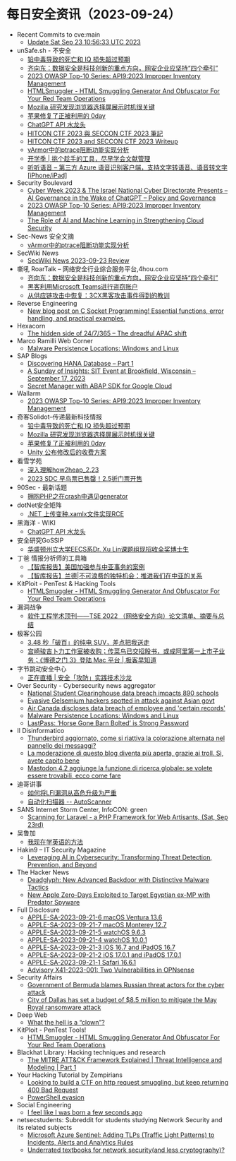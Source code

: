 # 每日安全资讯（2023-09-24）

- Recent Commits to cve:main
  - [Update Sat Sep 23 10:56:33 UTC 2023](https://github.com/trickest/cve/commit/dd2facfd12ab28985ba553d9fad11ccb55c1b470)
- unSafe.sh - 不安全
  - [铅中毒导致的死亡和 IQ 损失超过预期](https://buaq.net/go-177786.html)
  - [齐向东：数据安全是科技创新的重点方向，网安企业应坚持“四个牵引”](https://buaq.net/go-177785.html)
  - [2023 OWASP Top-10 Series: API9:2023 Improper Inventory Management](https://buaq.net/go-177784.html)
  - [HTMLSmuggler - HTML Smuggling Generator And Obfuscator For Your Red Team Operations](https://buaq.net/go-177783.html)
  - [Mozilla 研究发现浏览器选择屏展示时机很关键](https://buaq.net/go-177781.html)
  - [苹果修复了正被利用的 0day](https://buaq.net/go-177782.html)
  - [ChatGPT API 水龙头](https://buaq.net/go-177780.html)
  - [HITCON CTF 2023 與 SECCON CTF 2023 筆記](https://buaq.net/go-177778.html)
  - [HITCON CTF 2023 and SECCON CTF 2023 Writeup](https://buaq.net/go-177779.html)
  - [vArmor中的ptrace阻断功能实现分析](https://buaq.net/go-177775.html)
  - [开学季 | 挑个趁手的工具，尽早学会文献管理](https://buaq.net/go-177776.html)
  - [听听语音 – 第三方 Azure 语音识别客户端，支持文字转语音、语音转文字[iPhone/iPad]](https://buaq.net/go-177777.html)
- Security Boulevard
  - [Cyber Week 2023 & The Israel National Cyber Directorate Presents – AI Governance in the Wake of ChatGPT – Policy and Governance](https://securityboulevard.com/2023/09/cyber-week-2023-the-israel-national-cyber-directorate-presents-ai-governance-in-the-wake-of-chatgpt-policy-and-governance/)
  - [2023 OWASP Top-10 Series: API9:2023 Improper Inventory Management](https://securityboulevard.com/2023/09/2023-owasp-top-10-series-api92023-improper-inventory-management/)
  - [The Role of AI and Machine Learning in Strengthening Cloud Security](https://securityboulevard.com/2023/09/the-role-of-ai-and-machine-learning-in-strengthening-cloud-security/)
- Sec-News 安全文摘
  - [vArmor中的ptrace阻断功能实现分析](https://govuln.com/news/url/9NRy)
- SecWiki News
  - [SecWiki News 2023-09-23 Review](http://www.sec-wiki.com/?2023-09-23)
- 嘶吼 RoarTalk – 网络安全行业综合服务平台,4hou.com
  - [齐向东：数据安全是科技创新的重点方向，网安企业应坚持“四个牵引”](https://www.4hou.com/posts/wyvR)
  - [黑客利用Microsoft Teams进行盗窃账户](https://www.4hou.com/posts/OXRp)
  - [从供应链攻击中恢复：3CX黑客攻击事件得到的教训](https://www.4hou.com/posts/wy8M)
- Reverse Engineering
  - [New blog post on C Socket Programming! Essential functions, error handling, and practical examples.](https://www.reddit.com/r/ReverseEngineering/comments/16qhtik/new_blog_post_on_c_socket_programming_essential/)
- Hexacorn
  - [The hidden side of 24/7/365 – The dreadful APAC shift](https://www.hexacorn.com/blog/2023/09/23/the-hidden-side-of-24-7-365-the-dreadful-apac-shift/)
- Marco Ramilli Web Corner
  - [Malware Persistence Locations: Windows and Linux](https://marcoramilli.com/2023/09/23/malware-persistence-locations-windows-and-linux/)
- SAP Blogs
  - [Discovering HANA Database – Part 1](https://blogs.sap.com/2023/09/23/discovering-hana-database-part-1/)
  - [A Sunday of Insights: SIT Event at Brookfield, Wisconsin – September 17, 2023](https://blogs.sap.com/2023/09/23/a-sunday-of-insights-sit-event-at-brookfield-wisconsin-september-17-2023/)
  - [Secret Manager with ABAP SDK for Google Cloud](https://blogs.sap.com/2023/09/23/secret-manager-with-abap-sdk-for-google-cloud/)
- Wallarm
  - [2023 OWASP Top-10 Series: API9:2023 Improper Inventory Management](https://lab.wallarm.com/api92023-improper-inventory-management/)
- 奇客Solidot–传递最新科技情报
  - [铅中毒导致的死亡和 IQ 损失超过预期](https://www.solidot.org/story?sid=76174)
  - [Mozilla 研究发现浏览器选择屏展示时机很关键](https://www.solidot.org/story?sid=76173)
  - [苹果修复了正被利用的 0day](https://www.solidot.org/story?sid=76172)
  - [Unity 公布修改后的收费方案](https://www.solidot.org/story?sid=76171)
- 看雪学苑
  - [深入理解how2heap_2.23](https://mp.weixin.qq.com/s?__biz=MjM5NTc2MDYxMw==&mid=2458518561&idx=1&sn=363a41a3ceefe95c7db3495cd6163c0d&chksm=b18d34ab86fabdbd256e8daefe53a45961460ae7c1a03f38fbe95c07429e1e38840db625f1cf&scene=58&subscene=0#rd)
  - [2023 SDC 早鸟票已售罄！2.5折门票开售](https://mp.weixin.qq.com/s?__biz=MjM5NTc2MDYxMw==&mid=2458518561&idx=2&sn=725176252a25f864b286af3d5803dd1d&chksm=b18d34ab86fabdbd013edfacdf1f6f38d22bdff636a8d46949dfd7b0d8df57b4a198614f58b3&scene=58&subscene=0#rd)
- 90Sec - 最新话题
  - [拥抱PHP之在crash中遇见generator](https://forum.90sec.com/t/topic/2315)
- dotNet安全矩阵
  - [.NET 上传变种.xamlx文件实现RCE](https://mp.weixin.qq.com/s?__biz=MzUyOTc3NTQ5MA==&mid=2247488736&idx=2&sn=d24aaa297c51eb620ccdf67af513086d&chksm=fa5aba0dcd2d331bbb22f3f5657199d718c90efed42fcb9cb67ec23d342f887c117e4858f1cb&scene=58&subscene=0#rd)
- 黑海洋 - WIKI
  - [ChatGPT API 水龙头](https://blog.upx8.com/3846)
- 安全研究GoSSIP
  - [华盛顿州立大学EECS系Dr. Xu Lin课题组现招收全奖博士生](https://mp.weixin.qq.com/s?__biz=Mzg5ODUxMzg0Ng==&mid=2247496380&idx=1&sn=cb114b9c8468008e8557d6d92517654d&chksm=c063dc65f7145573b7c5d279283faf25bbd97d357d7d556aa84ef503a33e819962cfc359d61f&scene=58&subscene=0#rd)
- 丁爸 情报分析师的工具箱
  - [【智库报告】美国加强参与中亚事务的案例](https://mp.weixin.qq.com/s?__biz=MzI2MTE0NTE3Mw==&mid=2651139101&idx=1&sn=0195a541b7d3ce8bbcca7b1487f687b7&chksm=f1af5b27c6d8d231804e503fcf789246354f4905e020434aec51aa9479e6ffdeb9700e52c3f5&scene=58&subscene=0#rd)
  - [【智库报告】兰德|不可浪费的独特机会：推进我们在中亚的关系](https://mp.weixin.qq.com/s?__biz=MzI2MTE0NTE3Mw==&mid=2651139101&idx=2&sn=14452f0c66fd2a539923bde2ea6878ac&chksm=f1af5b27c6d8d23179d64114d9a8c341f00a675398d3043eb44d554f16d59a62d801f17763a8&scene=58&subscene=0#rd)
- KitPloit - PenTest & Hacking Tools
  - [HTMLSmuggler - HTML Smuggling Generator And Obfuscator For Your Red Team Operations](http://www.kitploit.com/2023/09/htmlsmuggler-html-smuggling-generator.html)
- 漏洞战争
  - [软件工程学术顶刊——TSE 2022 （网络安全方向）论文清单、摘要与总结](https://mp.weixin.qq.com/s?__biz=MzU0MzgzNTU0Mw==&mid=2247485166&idx=1&sn=8739160ce958c5e644d2aa62be19b666&chksm=fb041216cc739b00323f01e0ed9b15ffda2d8b53ee4fe60887e7dfc1ea5973b0e5881525e850&scene=58&subscene=0#rd)
- 极客公园
  - [3.48 秒「破百」的纯电 SUV，差点把我送走](https://mp.weixin.qq.com/s?__biz=MTMwNDMwODQ0MQ==&mid=2653011846&idx=1&sn=a988079b05a0b39bb28a09ad913ea02d&chksm=7e54c23049234b26ccacf79048310e97a640e9e80a71fc9a33dce0b7201ebc7bfb53a228fe6d&scene=58&subscene=0#rd)
  - [宫崎骏吉卜力工作室被收购；传菜鸟已交招股书，或成阿里第一上市子业务；《博德之门 3》登陆 Mac 平台 | 极客早知道](https://mp.weixin.qq.com/s?__biz=MTMwNDMwODQ0MQ==&mid=2653011820&idx=1&sn=3b76024ed04dded08d664f989e59c7be&chksm=7e54c2da49234bccca2379345b0f8d3480a05b07c35592c4974e0e2aa9ec619d623f9eba0234&scene=58&subscene=0#rd)
- 字节跳动安全中心
  - [正在直播 | 安全「攻防」实践技术沙龙](https://mp.weixin.qq.com/s?__biz=MzUzMzcyMDYzMw==&mid=2247491534&idx=1&sn=e21623dde5ead650e38a34f73ed3b792&chksm=fa9ee498cde96d8e1d79f75adfcf08959e825e23794ddc4ad4fb8b7ea474abe0fee984ba506c&scene=58&subscene=0#rd)
- Over Security - Cybersecurity news aggregator
  - [National Student Clearinghouse data breach impacts 890 schools](https://www.bleepingcomputer.com/news/security/national-student-clearinghouse-data-breach-impacts-890-schools/)
  - [Evasive Gelsemium hackers spotted in attack against Asian govt](https://www.bleepingcomputer.com/news/security/evasive-gelsemium-hackers-spotted-in-attack-against-asian-govt/)
  - [Air Canada discloses data breach of employee and 'certain records'](https://www.bleepingcomputer.com/news/security/air-canada-discloses-data-breach-of-employee-and-certain-records/)
  - [Malware Persistence Locations: Windows and Linux](https://marcoramilli.com/2023/09/23/malware-persistence-locations-windows-and-linux/)
  - [LastPass: ‘Horse Gone Barn Bolted’ is Strong Password](https://krebsonsecurity.com/2023/09/lastpass-horse-gone-barn-bolted-is-strong-password/)
- Il Disinformatico
  - [Thunderbird aggiornato, come si riattiva la colorazione alternata nel pannello dei messaggi?](http://attivissimo.blogspot.com/2023/09/thunderbird-aggiornato-come-si-riattiva.html)
  - [La moderazione di questo blog diventa più aperta, grazie ai troll. Sì, avete capito bene](http://attivissimo.blogspot.com/2023/09/la-moderazione-di-questo-blog-diventa.html)
  - [Mastodon 4.2 aggiunge la funzione di ricerca globale: se volete essere trovabili, ecco come fare](http://attivissimo.blogspot.com/2023/09/mastodon-42-aggiunge-la-funzione-di.html)
- 迪哥讲事
  - [如何将LFI漏洞从高危升级为严重](https://mp.weixin.qq.com/s?__biz=MzIzMTIzNTM0MA==&mid=2247492027&idx=1&sn=b3103bc423916d000130703a57b2e6e5&chksm=e8a5ebd8dfd262ced8661d5c4d3b144dc09149410c8badb3603ffe39ce2cdc2ed56608ae38e6&scene=58&subscene=0#rd)
  - [自动化扫描器 -- AutoScanner](https://mp.weixin.qq.com/s?__biz=MzIzMTIzNTM0MA==&mid=2247492027&idx=2&sn=7816147927919cd775c9425981494515&chksm=e8a5ebd8dfd262ceb69ccdd237a2b97528bb2b30b2bc1ee0949230c7002a06eaef8d37480062&scene=58&subscene=0#rd)
- SANS Internet Storm Center, InfoCON: green
  - [Scanning for Laravel - a PHP Framework for Web Artisants, (Sat, Sep 23rd)](https://isc.sans.edu/diary/rss/30242)
- 吴鲁加
  - [我现在学英语的方法](https://mp.weixin.qq.com/s?__biz=Mzg5NDY4ODM1MA==&mid=2247484512&idx=1&sn=abbd48a5b2146e0dba2738f600fa3fdc&chksm=c01a8951f76d0047f844d45aeaa577013554953ec00a45bc8f0169a2913082bec1e33baf6d3b&scene=58&subscene=0#rd)
- Hakin9 –  IT Security Magazine
  - [Leveraging AI in Cybersecurity: Transforming Threat Detection, Prevention, and Beyond](https://hakin9.org/leveraging-ai-in-cybersecurity-transforming-threat-detection-prevention-and-beyond/)
- The Hacker News
  - [Deadglyph: New Advanced Backdoor with Distinctive Malware Tactics](https://thehackernews.com/2023/09/deadglyph-new-advanced-backdoor-with.html)
  - [New Apple Zero-Days Exploited to Target Egyptian ex-MP with Predator Spyware](https://thehackernews.com/2023/09/latest-apple-zero-days-used-to-hack.html)
- Full Disclosure
  - [APPLE-SA-2023-09-21-6 macOS Ventura 13.6](https://seclists.org/fulldisclosure/2023/Sep/19)
  - [APPLE-SA-2023-09-21-7 macOS Monterey 12.7](https://seclists.org/fulldisclosure/2023/Sep/18)
  - [APPLE-SA-2023-09-21-5 watchOS 9.6.3](https://seclists.org/fulldisclosure/2023/Sep/17)
  - [APPLE-SA-2023-09-21-4 watchOS 10.0.1](https://seclists.org/fulldisclosure/2023/Sep/16)
  - [APPLE-SA-2023-09-21-3 iOS 16.7 and iPadOS 16.7](https://seclists.org/fulldisclosure/2023/Sep/15)
  - [APPLE-SA-2023-09-21-2 iOS 17.0.1 and iPadOS 17.0.1](https://seclists.org/fulldisclosure/2023/Sep/14)
  - [APPLE-SA-2023-09-21-1 Safari 16.6.1](https://seclists.org/fulldisclosure/2023/Sep/13)
  - [Advisory X41-2023-001: Two Vulnerabilities in OPNsense](https://seclists.org/fulldisclosure/2023/Sep/12)
- Security Affairs
  - [Government of Bermuda blames Russian threat actors for the cyber attack](https://securityaffairs.com/151273/hacking/government-of-bermuda-cyberattack.html)
  - [City of Dallas has set a budget of $8.5 million to mitigate the May Royal ransomware attack](https://securityaffairs.com/151264/data-breach/city-of-dallas-royal-ransomware-attack-may.html)
- Deep Web
  - [What the hell is a “clown”?](https://www.reddit.com/r/deepweb/comments/16qbnmk/what_the_hell_is_a_clown/)
- KitPloit - PenTest Tools!
  - [HTMLSmuggler - HTML Smuggling Generator And Obfuscator For Your Red Team Operations](http://www.kitploit.com/2023/09/htmlsmuggler-html-smuggling-generator.html)
- Blackhat Library: Hacking techniques and research
  - [The MITRE ATT&CK Framework Explained | Threat Intelligence and Modeling | Part 1](https://www.reddit.com/r/blackhat/comments/16puq73/the_mitre_attck_framework_explained_threat/)
- Your Hacking Tutorial by Zempirians
  - [Looking to build a CTF on http request smuggling, but keep returning 400 Bad Request](https://www.reddit.com/r/HowToHack/comments/16qc27y/looking_to_build_a_ctf_on_http_request_smuggling/)
  - [PowerShell evasion](https://www.reddit.com/r/HowToHack/comments/16pxfl4/powershell_evasion/)
- Social Engineering
  - [I feel like I was born a few seconds ago](https://www.reddit.com/r/SocialEngineering/comments/16qdybe/i_feel_like_i_was_born_a_few_seconds_ago/)
- netsecstudents: Subreddit for students studying Network Security and its related subjects
  - [Microsoft Azure Sentinel: Adding TLPs (Traffic Light Patterns) to Incidents, Alerts and Analytics Rules](https://www.reddit.com/r/netsecstudents/comments/16pyxs9/microsoft_azure_sentinel_adding_tlps_traffic/)
  - [Underrated textbooks for network security(and less cryptography)?](https://www.reddit.com/r/netsecstudents/comments/16px66x/underrated_textbooks_for_network_securityand_less/)
